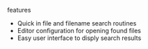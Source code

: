 features
- Quick in file and filename search routines
- Editor configuration for opening found files
- Easy user interface to disply search results